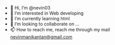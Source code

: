- 👋 Hi, I’m @nevin03
- 👀 I’m interested in Web developing
- 🌱 I’m currently learning html
- 💞️ I’m looking to collaborate on ...
- 📫 How to reach me, reach me through my mail nevinmanikantan@gmail.com

<!---
nevin03/nevin03 is a ✨ special ✨ repository because its `README.md` (this file) appears on your GitHub profile.
You can click the Preview link to take a look at your changes.
--->
